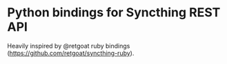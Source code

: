 Python bindings for Syncthing REST API
======================================

Heavily inspired by @retgoat ruby bindings (https://github.com/retgoat/syncthing-ruby).
